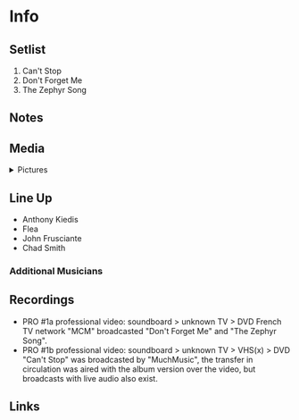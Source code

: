 # Info

## Setlist

1. Can't Stop
2. Don't Forget Me
3. The Zephyr Song

## Notes

## Media 

<details>
  <summary>Pictures</summary>
  <!--<img alt="Setlist" title="Setlist" src="_.jpg" height="200" />
  <img alt="Ticket" title="Ticket" src="_.jpg" height="200" />
  <img alt="Flyer" title="Flyer" src="_.jpg" height="200" />
  <img alt="Clipping" title="Clipping" src="_.jpg" height="200" />-->
</details>

## Line Up

* Anthony Kiedis
* Flea
* John Frusciante
* Chad Smith

### Additional Musicians

## Recordings

* PRO #1a professional video: soundboard > unknown TV > DVD French TV network "MCM" broadcasted "Don't Forget Me" and "The Zephyr Song".
* PRO #1b professional video: soundboard > unknown TV > VHS(x) > DVD "Can't Stop" was broadcasted by "MuchMusic", the transfer in circulation was aired with the album version over the video, but broadcasts with live audio also exist.

## Links
